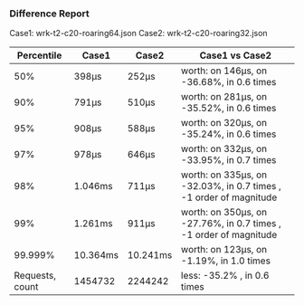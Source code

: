 ### Difference Report
Case1: wrk-t2-c20-roaring64.json
Case2: wrk-t2-c20-roaring32.json

|Percentile|Case1|Case2|Case1 vs Case2|
|---|---|---|---|
|50%|398µs|252µs|worth: on 146µs, on -36.68%, in 0.6 times |
|90%|791µs|510µs|worth: on 281µs, on -35.52%, in 0.6 times |
|95%|908µs|588µs|worth: on 320µs, on -35.24%, in 0.6 times |
|97%|978µs|646µs|worth: on 332µs, on -33.95%, in 0.7 times |
|98%|1.046ms|711µs|worth: on 335µs, on -32.03%, in 0.7 times , -1 order of magnitude|
|99%|1.261ms|911µs|worth: on 350µs, on -27.76%, in 0.7 times , -1 order of magnitude|
|99.999%|10.364ms|10.241ms|worth: on 123µs, on -1.19%, in 1.0 times |
|Requests, count|1454732|2244242|less: -35.2% , in 0.6 times |
